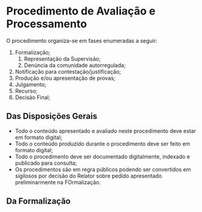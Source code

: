 # Procedimento de Avaliação e Processamento
O procedimento organiza-se em fases enumeradas a seguir:

1. Formalização;
	1. Representação da Supervisão;
	2. Denúncia da comunidade autorregulada;
2. Notificação para contestação/justificação;
3. Produção e/ou apresentação de provas;
4. Julgamento;
5. Recurso;
6. Decisão Final;

## Das Disposições Gerais
* Todo o conteúdo apresentado e avaliado neste procedimento deve estar em formato digital;
* Todo o conteúdo produzido durante o procedimento deve ser feito em formato digital;
* Todo o procedimento deve ser documentado digitalmente, indexado e publicado para consulta;
* Os procedimentos são em regra públicos podendo ser convertidos em sigilosos por decisão do Relator sobre pedido apresentado preliminarmente na FOrmalização.

## Da Formalização

